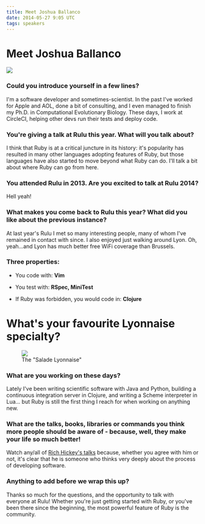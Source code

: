 ```yaml
---
title: Meet Joshua Ballanco
date: 2014-05-27 9:05 UTC
tags: speakers
---
```


# Meet Joshua Ballanco
<div class="text-center">
  <img src="/img/speakers/joshua.jpeg" class="rounded"/>
</div>

### Could you introduce yourself in a few lines?

I'm a software developer and sometimes-scientist. In the past I've
worked for Apple and AOL, done a bit of consulting, and I even managed
to finish my Ph.D. in Computational Evolutionary Biology. These days, I
work at CircleCI, helping other devs run their tests and deploy code.

### You're giving a talk at Rulu this year. What will you talk about?

I think that Ruby is at a critical juncture in its history: it's
popularity has resulted in many other languages adopting features of
Ruby, but those languages have also started to move beyond what Ruby can
do. I'll talk a bit about where Ruby can go from here.

### You attended Rulu in 2013. Are you excited to talk at Rulu 2014?

Hell yeah!

### What makes you come back to Rulu this year? What did you like about the previous instance?

At last year's Rulu I met so many interesting people, many of whom I've
remained in contact with since. I also enjoyed just walking around Lyon.
Oh, yeah...and Lyon has much better free WiFi coverage than Brussels.

### Three properties:

* You code with: **Vim**

* You test with: **RSpec, MiniTest**

* If Ruby was forbidden, you would code in: **Clojure**

# What's your favourite Lyonnaise specialty?

<figure>
<img src="/img/interview/salade-lyonnaise.jpg"/>
<figcaption>
The "Salade Lyonnaise"
</figcaption>
</figure>

### What are you working on these days?

Lately I've been writing scientific software with Java and Python,
building a continuous integration server in Clojure, and writing a
Scheme interpreter in Lua... but Ruby is still the first thing I reach
for when working on anything new.

### What are the talks, books, libraries or commands you think more people should be aware of - because, well, they make your life so much better!

Watch any/all of [Rich Hickey's talks](http://thechangelog.com/rich-hickeys-greatest-hits/) because, whether you agree with him
or not, it's clear that he is someone who thinks very deeply about the
process of developing software.

### Anything to add before we wrap this up?

Thanks so much for the questions, and the opportunity to talk with
everyone at Rulu! Whether you're just getting started with Ruby, or
you've been there since the beginning, the most powerful feature of Ruby
is the community.

